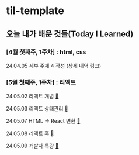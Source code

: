 # til-template

## 오늘 내가 배운 것들(Today I Learned)

### [4월 첫째주, 1주차] : html, css

24.04.05 세부 주제 4 작성 (상세 내역 링크)


### [5월 첫째주, 1주차] : 리액트

24.05.02 리액트 개념 [🌱](https://github.com/100-hours-a-week/theo-til/blob/main/May/2024-05-02.md)

24.05.03 리액트 상태관리 [🌱](https://github.com/100-hours-a-week/theo-til/blob/main/May/2024-05-03.md)

24.05.07 HTML -> React 변환 [🌱](https://github.com/100-hours-a-week/theo-til/blob/main/May/2024-05-07.md)

24.05.08 리액트 훅 [🌱](https://github.com/100-hours-a-week/theo-til/blob/main/May/2024-05-08.md)

24.05.09 개발자 특강 [🌱](https://github.com/100-hours-a-week/theo-til/blob/main/May/2024-05-09.md)
